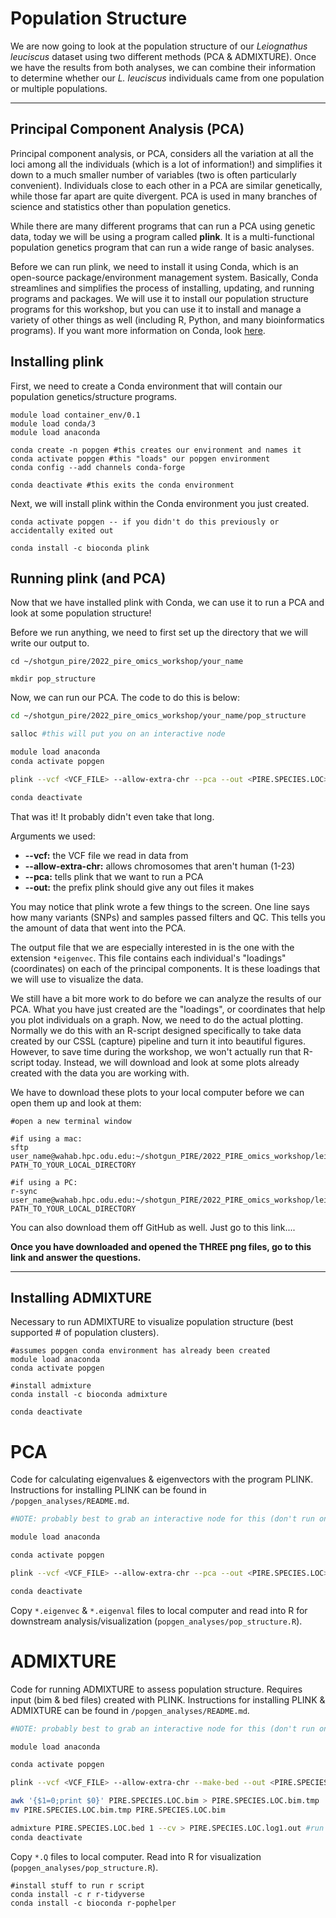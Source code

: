 # Population Structure

We are now going to look at the population structure of our *Leiognathus leuciscus* dataset using two different methods (PCA & ADMIXTURE). Once we have the results from both analyses, we can combine their information to determine whether our *L. leuciscus* individuals came from one population or multiple populations.

---

## Principal Component Analysis (PCA)

Principal component analysis, or PCA, considers all the variation at all the loci among all the individuals (which is a lot of information!) and simplifies it down to a much smaller number of variables (two is often particularly convenient). Individuals close to each other in a PCA are similar genetically, while those far apart are quite divergent. PCA is used in many branches of science and statistics other than population genetics.

While there are many different programs that can run a PCA using genetic data, today we will be using a program called **plink**. It is a multi-functional population genetics program that can run a wide range of basic analyses.

Before we can run plink, we need to install it using Conda, which is an open-source package/environment management system. Basically, Conda streamlines and simplifies the process of installing, updating, and running programs and packages. We will use it to install our population structure programs for this workshop, but you can use it to install and manage a variety of other things as well (including R, Python, and many bioinformatics programs). If you want more information on Conda, look [here](https://docs.conda.io/en/latest/).

## Installing plink

First, we need to create a Conda environment that will contain our population genetics/structure programs.

```
module load container_env/0.1
module load conda/3
module load anaconda

conda create -n popgen #this creates our environment and names it
conda activate popgen #this "loads" our popgen environment
conda config --add channels conda-forge

conda deactivate #this exits the conda environment
```

Next, we will install plink within the Conda environment you just created.

```
conda activate popgen -- if you didn't do this previously or accidentally exited out

conda install -c bioconda plink
```

## Running plink (and PCA)

Now that we have installed plink with Conda, we can use it to run a PCA and look at some population structure!

Before we run anything, we need to first set up the directory that we will write our output to.

```
cd ~/shotgun_pire/2022_pire_omics_workshop/your_name

mkdir pop_structure
```

Now, we can run our PCA. The code to do this is below:

```bash
cd ~/shotgun_pire/2022_pire_omics_workshop/your_name/pop_structure

salloc #this will put you on an interactive node

module load anaconda
conda activate popgen

plink --vcf <VCF_FILE> --allow-extra-chr --pca --out <PIRE.SPECIES.LOC>

conda deactivate
```

That was it! It probably didn't even take that long.

Arguments we used:
  * **--vcf:** the VCF file we read in data from
  * **--allow-extra-chr:** allows chromosomes that aren't human (1-23)
  * **--pca:** tells plink that we want to run a PCA
  * **--out:** the prefix plink should give any out files it makes

You may notice that plink wrote a few things to the screen. One line says how many variants (SNPs) and samples passed filters and QC. This tells you the amount of data that went into the PCA.

The output file that we are especially interested in is the one with the extension `*eigenvec`. This file contains each individual's "loadings" (coordinates) on each of the principal components. It is these loadings that we will use to visualize the data.

We still have a bit more work to do before we can analyze the results of our PCA. What you have just created are the "loadings", or coordinates that help you plot individuals on a graph. Now, we need to do the actual plotting. Normally we do this with an R-script designed specifically to take data created by our CSSL (capture) pipeline and turn it into beautiful figures. However, to save time during the workshop, we won't actually run that R-script today. Instead, we will download and look at some plots already created with the data you are working with.

We have to download these plots to your local computer before we can open them up and look at them:

```
#open a new terminal window

#if using a mac:
sftp user_name@wahab.hpc.odu.edu:~/shotgun_PIRE/2022_PIRE_omics_workshop/leiognathus_leuciscus/pop_structure/PC*png PATH_TO_YOUR_LOCAL_DIRECTORY

#if using a PC:
r-sync user_name@wahab.hpc.odu.edu:~/shotgun_PIRE/2022_PIRE_omics_workshop/leiognathus_leuciscus/pop_structure/PC*png PATH_TO_YOUR_LOCAL_DIRECTORY
```

You can also download them off GitHub as well. Just go to this link....

**Once you have downloaded and opened the THREE png files, go to this link and answer the questions.**

---

## Installing ADMIXTURE

Necessary to run ADMIXTURE to visualize population structure (best supported # of population clusters).

```
#assumes popgen conda environment has already been created
module load anaconda
conda activate popgen

#install admixture
conda install -c bioconda admixture

conda deactivate
```


PCA
================

Code for calculating eigenvalues & eigenvectors with the program PLINK. Instructions for installing PLINK can be found in `/popgen_analyses/README.md`.

```bash
#NOTE: probably best to grab an interactive node for this (don't run on log-in node).

module load anaconda

conda activate popgen

plink --vcf <VCF_FILE> --allow-extra-chr --pca --out <PIRE.SPECIES.LOC>

conda deactivate
```

Copy `*.eigenvec` & `*.eigenval` files to local computer and read into R for downstream analysis/visualization (`popgen_analyses/pop_structure.R`).

ADMIXTURE
================

Code for running ADMIXTURE to assess population structure. Requires input (bim & bed files) created with PLINK. Instructions for installing PLINK & ADMIXTURE can be found in `/popgen_analyses/README.md`.

```bash
#NOTE: probably best to grab an interactive node for this (don't run on log-in node).

module load anaconda

conda activate popgen

plink --vcf <VCF_FILE> --allow-extra-chr --make-bed --out <PIRE.SPECIES.LOC>

awk '{$1=0;print $0}' PIRE.SPECIES.LOC.bim > PIRE.SPECIES.LOC.bim.tmp
mv PIRE.SPECIES.LOC.bim.tmp PIRE.SPECIES.LOC.bim

admixture PIRE.SPECIES.LOC.bed 1 --cv > PIRE.SPECIES.LOC.log1.out #run from 1-5
conda deactivate
```

Copy `*.Q` files to local computer. Read into R for visualization (`popgen_analyses/pop_structure.R`).

```
#install stuff to run r script
conda install -c r r-tidyverse
conda install -c bioconda r-pophelper
